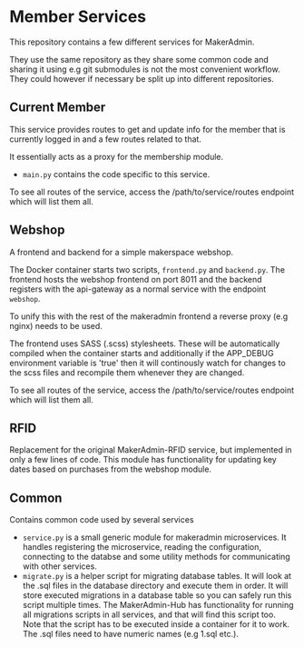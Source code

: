 Member Services
=======================

This repository contains a few different services for MakerAdmin.

They use the same repository as they share some common code and sharing it using e.g git submodules is not the most convenient workflow.
They could however if necessary be split up into different repositories.

Current Member
--------------
This service provides routes to get and update info for the member that is currently logged in and a few routes related to that.

It essentially acts as a proxy for the membership module.

- `main.py` contains the code specific to this service.

To see all routes of the service, access the /path/to/service/routes endpoint which will list them all.

Webshop
-------
A frontend and backend for a simple makerspace webshop.

The Docker container starts two scripts, `frontend.py` and `backend.py`.
The frontend hosts the webshop frontend on port 8011 and the backend registers with the
api-gateway as a normal service with the endpoint `webshop`.

To unify this with the rest of the makeradmin frontend a reverse proxy (e.g nginx) needs to be used.

The frontend uses SASS (.scss) stylesheets. These will be automatically compiled when the container starts and additionally if the APP_DEBUG environment variable is 'true' then it will continously watch for changes to the scss files and recompile them whenever they are changed.

To see all routes of the service, access the /path/to/service/routes endpoint which will list them all.

RFID
----
Replacement for the original MakerAdmin-RFID service, but implemented in only a few lines of code.
This module has functionality for updating key dates based on purchases from the webshop module.

Common
------
Contains common code used by several services

- `service.py` is a small generic module for makeradmin microservices. It handles registering the microservice, reading the configuration, connecting to the databse and some utility methods for communicating with other services.
- `migrate.py` is a helper script for migrating database tables. It will look at the .sql files in the database directory and execute them in order. It will store executed migrations in a database table so you can safely run this script multiple times. The MakerAdmin-Hub has functionality for running all migrations scripts in all services, and that will find this script too. Note that the script has to be executed inside a container for it to work. The .sql files need to have numeric names (e.g 1.sql etc.).